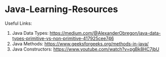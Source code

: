 # Java-Learning-Resources

Useful Links:

1. Java Data Types: https://medium.com/@AlexanderObregon/java-data-types-primitive-vs-non-primitive-417925cee746
2. Java Methods: https://www.geeksforgeeks.org/methods-in-java/
3. Java Constructors: https://www.youtube.com/watch?v=pgBk8HC7jbU
